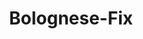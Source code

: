 ---
layout: blog-zubereitung
permalink: /bolognese-fix/
pagedesc: Bolognese-Fix
title: Bolognese-Fix
headline: Bolognese-Fix
thumbnail: /wp-content/images/bolognese-fix.jpg
datafile: bolognese-fix
tags: [Gewürz, Fix]
portionen: 6
gesamtzeitaufwand: 1-2 Minuten
zeitaufwandzubereitung: 1-2 Minuten
htmlbeforeheadend: blog/htmlbeforeheadend.html
htmlbeforebodyend: blog/htmlbeforebodyend.html
---